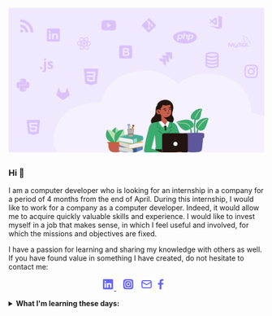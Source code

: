 # ![maelleakp](https://github.com/maelleakp/maelleakp/blob/main/banniere.png)

### Hi 👋

I am a computer developer who is looking for an internship in a company for a period of 4 months from the end of April. During this internship, I would like to work for a company as a computer developer. Indeed, it would allow me to acquire quickly valuable skills and experience. 
I would like to invest myself in a job that makes sense, in which I feel useful and involved, for which the missions and objectives are fixed. 

I have a passion for learning and sharing my knowledge with others as well. If you have found value in something I have created, do not hesitate to contact me:

<p align="center">
  <a href="https://www.linkedin.com/in/maelleakpweh/"><img height="24" src="https://github.com/maelleakp/maelleakp/blob/main/linkedin.png?raw=true">    </a>&nbsp;&nbsp;
  <a href="https://www.instagram.com/hewpka/"><img height="24" src="https://github.com/maelleakp/maelleakp/blob/main/instagram-alt.png?raw=true"></a>&nbsp;&nbsp;
  <a href="mailto:akpweh.maelle@hotmail.fr"><img height="24" src="https://github.com/maelleakp/maelleakp/blob/main/envelope-alt.png?raw=true"></a>
  <a href="https://www.facebook.com/maelle.akpweh"><img height="24" src="https://github.com/maelleakp/maelleakp/blob/main/facebook-f.png?raw=true"></a>&nbsp;&nbsp; 
</p>

<details>
  <summary><strong>What I'm learning these days:</strong></summary>
    - .NET </br>
    - C# </br>
    - Symfony </br>
    - React
</details>
